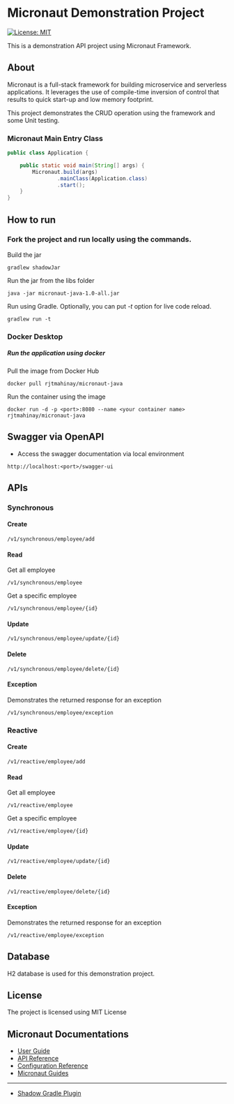 # Micronaut Demonstration Project
[![License: MIT](https://img.shields.io/badge/License-MIT-yellow.svg)](https://opensource.org/licenses/MIT)

This is a demonstration API project using Micronaut Framework.

## About
Micronaut is a full-stack framework for building microservice and serverless applications. It leverages the use of
compile-time inversion of control that results to quick start-up and low memory footprint.

This project demonstrates the CRUD operation using the framework and some Unit testing.

### Micronaut Main Entry Class
```java
public class Application {

    public static void main(String[] args) {
        Micronaut.build(args)
                .mainClass(Application.class)
                .start();
    }
}
```
## How to run
### Fork the project and run locally using the commands.

Build the jar
```
gradlew shadowJar
```
Run the jar from the libs folder
```
java -jar micronaut-java-1.0-all.jar 
```

Run using Gradle. Optionally, you can put <i>-t</i> option for live code reload.
```
gradlew run -t
```

### Docker Desktop
##### Run the application using docker

Pull the image from Docker Hub
```
docker pull rjtmahinay/micronaut-java
```

Run the container using the image
```
docker run -d -p <port>:8080 --name <your container name> rjtmahinay/micronaut-java
```

## Swagger via OpenAPI

- Access the swagger documentation via local environment
```
http://localhost:<port>/swagger-ui
```

## APIs

### Synchronous
#### Create
```
/v1/synchronous/employee/add
```
#### Read
Get all employee
```
/v1/synchronous/employee
```
Get a specific employee
```
/v1/synchronous/employee/{id}
```
#### Update
```
/v1/synchronous/employee/update/{id}
```
#### Delete
```
/v1/synchronous/employee/delete/{id}
```
#### Exception
Demonstrates the returned response for an exception
```
/v1/synchronous/employee/exception
```

### Reactive
#### Create
```
/v1/reactive/employee/add
```
#### Read
Get all employee
```
/v1/reactive/employee
```
Get a specific employee
```
/v1/reactive/employee/{id}
```
#### Update
```
/v1/reactive/employee/update/{id}
```
#### Delete
```
/v1/reactive/employee/delete/{id}
```
#### Exception
Demonstrates the returned response for an exception
```
/v1/reactive/employee/exception
```

## Database
H2 database is used for this demonstration project.

## License
The project is licensed using MIT License

## Micronaut Documentations

- [User Guide](https://docs.micronaut.io/3.7.5/guide/index.html)
- [API Reference](https://docs.micronaut.io/3.7.5/api/index.html)
- [Configuration Reference](https://docs.micronaut.io/3.7.5/guide/configurationreference.html)
- [Micronaut Guides](https://guides.micronaut.io/index.html)
---

- [Shadow Gradle Plugin](https://plugins.gradle.org/plugin/com.github.johnrengelman.shadow)